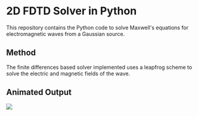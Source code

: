 # 2D FDTD Solver in Python
This repository contains the Python code to solve Maxwell's equations for electromagnetic waves from a Gaussian source.

## Method
The finite differences based solver implemented uses a leapfrog scheme to solve the electric and magnetic fields of the wave.

## Animated Output
![](https://github.com/ImsaraSamarasinghe/2D-FDTD-Maxwells/blob/main/wave_2d_Hy.gif)
